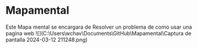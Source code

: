 # Mapamental
 Este Mapa mental se encargara de Resolver un problema de 
 como usar una pagina web
 ![](C:\Users\wchav\Documents\GitHub\Mapamental\Captura de pantalla 2024-03-12 211248.png)